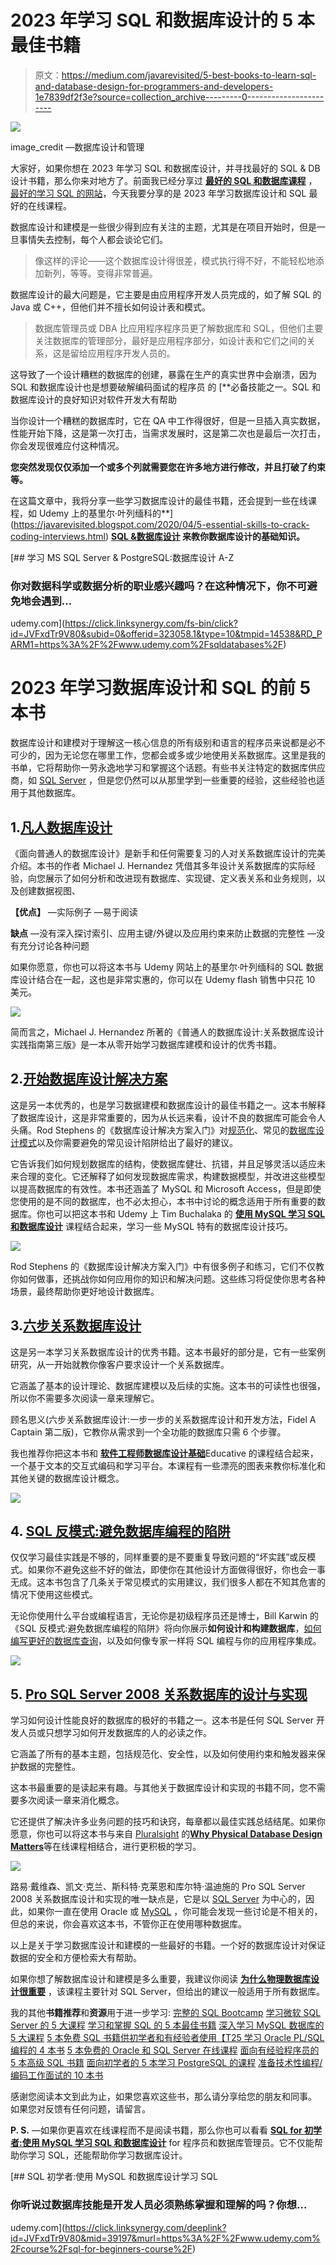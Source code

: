 # 2023 年学习 SQL 和数据库设计的 5 本最佳书籍

> 原文：<https://medium.com/javarevisited/5-best-books-to-learn-sql-and-database-design-for-programmers-and-developers-1e7839df2f3e?source=collection_archive---------0----------------------->

[![](img/f63a621d39ad627566c51a61e193abb2.png)](https://click.linksynergy.com/deeplink?id=JVFxdTr9V80&mid=39197&murl=https%3A%2F%2Fwww.udemy.com%2Fcourse%2Fdatabase-design-and-management%2F)

image_credit —数据库设计和管理

大家好，如果你想在 2023 年学习 SQL 和数据库设计，并寻找最好的 SQL & DB 设计书籍，那么你来对地方了。前面我已经分享过 [**最好的 SQL 和数据库课程**](/hackernoon/top-5-sql-and-database-courses-to-learn-online-48424533ac61) ，[最好的学习 SQL 的网站](/javarevisited/8-best-resources-to-learn-sql-online-for-free-b00506d88c91)，今天我要分享的是 2023 年学习数据库设计和 SQL 最好的在线课程。

数据库设计和建模是一些很少得到应有关注的主题，尤其是在项目开始时，但是一旦事情失去控制，每个人都会谈论它们。

> 像这样的评论——这个数据库设计得很差，模式执行得不好，不能轻松地添加新列，等等。变得非常普遍。

数据库设计的最大问题是，它主要是由应用程序开发人员完成的，如了解 SQL 的 Java 或 C++，但他们并不擅长如何设计表和模式。

> 数据库管理员或 DBA 比应用程序程序员更了解数据库和 SQL，但他们主要关注数据库的管理部分，最好是应用程序部分，如设计表和它们之间的关系，这是留给应用程序开发人员的。

这导致了一个设计糟糕的数据库的创建，暴露在生产的真实世界中会崩溃，因为 SQL 和数据库设计也是想要破解编码面试的程序员 的 [**必备技能之一。SQL 和数据库设计的良好知识对软件开发大有帮助

当你设计一个糟糕的数据库时，它在 QA 中工作得很好，但是一旦插入真实数据，性能开始下降，这是第一次打击，当需求发展时，这是第二次也是最后一次打击，你会发现很难应付这种情况。

**您突然发现仅仅添加一个或多个列就需要您在许多地方进行修改，并且打破了约束等。**

在这篇文章中，我将分享一些学习数据库设计的最佳书籍，还会提到一些在线课程，如 Udemy 上的基里尔·叶列缅科的**](https://javarevisited.blogspot.com/2020/04/5-essential-skills-to-crack-coding-interviews.html) **[**SQL &数据库设计**](https://click.linksynergy.com/fs-bin/click?id=JVFxdTr9V80&subid=0&offerid=323058.1&type=10&tmpid=14538&RD_PARM1=https%3A%2F%2Fwww.udemy.com%2Fsqldatabases%2F) 来教你数据库设计的基础知识。**

[](https://click.linksynergy.com/fs-bin/click?id=JVFxdTr9V80&subid=0&offerid=323058.1&type=10&tmpid=14538&RD_PARM1=https%3A%2F%2Fwww.udemy.com%2Fsqldatabases%2F) [## 学习 MS SQL Server & PostgreSQL:数据库设计 A-Z

### 你对数据科学或数据分析的职业感兴趣吗？在这种情况下，你不可避免地会遇到…

udemy.com](https://click.linksynergy.com/fs-bin/click?id=JVFxdTr9V80&subid=0&offerid=323058.1&type=10&tmpid=14538&RD_PARM1=https%3A%2F%2Fwww.udemy.com%2Fsqldatabases%2F) 

# 2023 年学习数据库设计和 SQL 的前 5 本书

数据库设计和建模对于理解这一核心信息的所有级别和语言的程序员来说都是必不可少的，因为无论您在哪里工作，您都会或多或少地使用关系数据库。这里是我的书单，它将帮助你一劳永逸地学习和掌握这个话题。有些书关注特定的数据库供应商，如 [SQL Server](/javarevisited/top-10-free-courses-to-learn-microsoft-sql-server-and-oracle-database-in-2020-6708afcf4ad7) ，但是您仍然可以从那里学到一些重要的经验，这些经验也适用于其他数据库。

## 1.[凡人数据库设计](https://www.amazon.com/Database-Design-Mere-Mortals-Hands/dp/0201752840?tag=javamysqlanta-20)

《面向普通人的数据库设计》是新手和任何需要复习的人对关系数据库设计的完美介绍。本书的作者 Michael J. Hernandez 凭借其多年设计关系数据库的实际经验，向您展示了如何分析和改进现有数据库、实现键、定义表关系和业务规则，以及创建数据视图、

**【优点】**
—实际例子
—易于阅读

**缺点**
—没有深入探讨索引、应用主键/外键以及应用约束来防止数据的完整性
—没有充分讨论各种问题

如果你愿意，你也可以将这本书与 Udemy 网站上的基里尔·叶列缅科的 SQL 数据库设计结合在一起，这也是非常实惠的，你可以在 Udemy flash 销售中只花 10 美元。

[![](img/a918a4a1c8a4f31edb9479b0e59f4414.png)](https://www.amazon.com/Database-Design-Mere-Mortals-Hands/dp/0201752840?tag=javamysqlanta-20)

简而言之，Michael J. Hernandez 所著的《普通人的数据库设计:关系数据库设计实践指南第三版》是一本从零开始学习数据库建模和设计的优秀书籍。

## 2.[开始数据库设计解决方案](https://www.amazon.com/Beginning-Database-Design-Solutions-Stephens/dp/0470385499?tag=javamysqlanta-20)

这是另一本优秀的，也是学习数据建模和数据库设计的最佳书籍之一。这本书解释了数据库设计，这是非常重要的，因为从长远来看，设计不良的数据库可能会令人头痛。Rod Stephens 的《数据库设计解决方案入门》对[规范化](http://www.java67.com/2018/02/5-free-database-and-sql-query-courses-programmers.html)、常见的[数据库设计模式](http://www.java67.com/2016/09/sql-5-best-books-to-learn-and-master.html)以及你需要避免的常见设计陷阱给出了最好的建议。

它告诉我们如何规划数据库的结构，使数据库健壮、抗错，并且足够灵活以适应未来合理的变化。它还解释了如何发现数据库需求，构建数据模型，并改进这些模型以提高数据库的有效性。本书还涵盖了 MySQL 和 Microsoft Access，但是即使您使用的是不同的数据库，也不必太担心，本书中讨论的概念适用于所有重要的数据库。你也可以把这本书和 Udemy 上 Tim Buchalaka 的 [**使用 MySQL 学习 SQL 和数据库设计**](https://click.linksynergy.com/deeplink?id=JVFxdTr9V80&mid=39197&murl=https%3A%2F%2Fwww.udemy.com%2Fcourse%2Fsql-for-beginners-course%2F) 课程结合起来，学习一些 MySQL 特有的数据库设计技巧。

[![](img/f6a9103ad6a43573abbda20bda96355f.png)](https://www.amazon.com/Beginning-Database-Design-Solutions-Stephens/dp/0470385499?tag=javamysqlanta-20)

Rod Stephens 的《数据库设计解决方案入门》中有很多例子和练习，它们不仅教你如何做事，还挑战你如何应用你的知识和解决问题。这些练习将促使你思考各种场景，最终帮助你更好地设计数据库。

## 3.[六步关系数据库设计](https://www.amazon.com/Six-Step-Relational-Database-DesignTM-development/dp/1481942727?tag=javamysqlanta-20)

这是另一本学习关系数据库设计的优秀书籍。这本书最好的部分是，它有一些案例研究，从一开始就教你像客户要求设计一个关系数据库。

它涵盖了基本的设计理论、数据库建模以及后续的实施。这本书的可读性也很强，所以你不需要多次阅读一章来理解它。

顾名思义(六步关系数据库设计:一步一步的关系数据库设计和开发方法，Fidel A Captain 第二版)，它教你从需求到一个全功能的数据库只需 6 个步骤。

我也推荐你把这本书和 [**软件工程师数据库设计基础**](https://www.educative.io/courses/database-design-fundamentals?affiliate_id=5073518643380224)Educative 的课程结合起来，一个基于文本的交互式编码和学习平台。本课程有一些漂亮的图表来教你标准化和其他关键的数据库设计概念。

[![](img/32a4cd5c84ffde484e0bf68858bf9524.png)](https://www.amazon.com/Six-Step-Relational-Database-DesignTM-development/dp/1481942727?tag=javamysqlanta-20)

## 4. [SQL 反模式:避免数据库编程的陷阱](http://www.amazon.com/dp/1934356557/?tag=javamysqlanta-20)

仅仅学习最佳实践是不够的，同样重要的是不要重复导致问题的“坏实践”或反模式。如果你不避免这些不好的做法，即使你在其他设计方面做得很好，你也会一事无成。这本书包含了几条关于常见模式的实用建议，我们很多人都在不知其危害的情况下使用这些模式。

无论你使用什么平台或编程语言，无论你是初级程序员还是博士，Bill Karwin 的《SQL 反模式:避免数据库编程的陷阱》将向你展示**如何设计和构建数据库**，[如何编写更好的数据库查询](https://javarevisited.blogspot.com/2017/01/a-better-way-to-write-sql-queries.html)，以及如何像专家一样将 SQL 编程与你的应用程序集成。

[![](img/32185d0c2a110ca44d67277083f2ffdc.png)](http://www.amazon.com/dp/1934356557/?tag=javamysqlanta-20)

## 5. [Pro SQL Server 2008 关系数据库的设计与实现](https://www.amazon.com/Server-Relational-Database-Implementation-Experts/dp/143020866X?tag=javamysqlanta-20)

学习如何设计性能良好的数据库的极好的书籍之一。这本书是任何 SQL Server 开发人员或只想学习如何开发数据库的人的必读之作。

它涵盖了所有的基本主题，包括规范化、安全性，以及如何使用约束和触发器来保护数据的完整性。

这本书最重要的是读起来有趣。与其他关于数据库设计和实现的书籍不同，您不需要多次阅读一章来消化概念。

它还提供了解决许多业务问题的技巧和诀窍，每章都以最佳实践总结结尾。如果你愿意，你也可以将这本书与来自 [Pluralsight](https://javarevisited.blogspot.sg/2017/12/top-10-pluralsight-courses-java-and-web-developers.html) 的[**Why Physical Database Design Matters**](https://pluralsight.pxf.io/c/1193463/424552/7490?u=https%3A%2F%2Fwww.pluralsight.com%2Fcourses%2Fsqlserver-why-physical-db-design-matters)等在线课程相结合，进行更积极的学习。

[![](img/99d87789107cd58ecf4024d7ec67e502.png)](https://www.amazon.com/Server-Relational-Database-Implementation-Experts/dp/143020866X?tag=javamysqlanta-20)

路易·戴维森、凯文·克兰、斯科特·克莱恩和库尔特·温迪施的 Pro SQL Server 2008 关系数据库设计和实现的唯一缺点是，它是以 [SQL Server](/javarevisited/7-free-courses-to-learn-database-and-sql-for-programmers-and-data-scientist-e7ae19514ed2) 为中心的，因此，如果你一直在使用 Oracle 或 [MySQL](/@javinpaul/top-5-courses-to-learn-mysql-in-2020-4ffada70656f) ，你可能会发现一些讨论是不相关的，但总的来说，你会喜欢这本书，不管你正在使用哪种数据库。

以上是关于学习数据库设计和建模的一些最好的书籍。一个好的数据库设计对保证数据的安全和方便检索大有帮助。

如果你想了解数据库设计和建模是多么重要，我建议你阅读 [**为什么物理数据库设计很重要**](https://pluralsight.pxf.io/c/1193463/424552/7490?u=https%3A%2F%2Fwww.pluralsight.com%2Fcourses%2Fsqlserver-why-physical-db-design-matters) ，该课程主要针对 SQL Server，但给出的建议一般适用于所有数据库。

我的其他**书籍推荐**和**资源**用于进一步学习:
[完整的 SQL Bootcamp](https://click.linksynergy.com/fs-bin/click?id=JVFxdTr9V80&subid=0&offerid=323058.1&type=10&tmpid=14538&RD_PARM1=https%3A%2F%2Fwww.udemy.com%2Fthe-complete-sql-bootcamp%2F)
[学习微软 SQL Server 的 5 大课程](https://javarevisited.blogspot.com/2020/02/top-5-courses-to-learn-microsoft-sql-server-mssql.html)
[学习和掌握 SQL 的 5 本最佳书籍](http://www.java67.com/2016/09/sql-5-best-books-to-learn-and-master.html)
[深入学习 MySQL 数据库的 5 大课程](/@javinpaul/top-5-courses-to-learn-mysql-in-2020-4ffada70656f)
[5 本免费 SQL 书籍供初学者和有经验者使用【T25 学习 Oracle PL/SQL 编程的 4 本书](http://www.java67.com/2017/08/5-free-sql-books-for-beginners-and-experienced-pdf-download.html)
[5 本免费的 Oracle 和 SQL Server 在线课程](http://www.java67.com/2018/02/5-free-oracle-and-microsoft-sql-server-online-courses.html)
[面向有经验程序员的 5 本高级 SQL 书籍](http://javarevisited.blogspot.sg/2017/03/top-5-advanced-sql-books-for-programmers.html)
[面向初学者的 5 本学习 PostgreSQL 的课程](https://javarevisited.blogspot.com/2020/02/top-5-courses-to-learn-postgresql-in.html)
[准备技术性编程/编码工作面试的 10 本书](http://www.java67.com/2017/06/10-books-to-prepare-technical-coding-job-interviews.html)

感谢您阅读本文到此为止，如果您喜欢这些书，那么请分享给您的朋友和同事。 如果您对反馈有任何问题，请留言。

**P. S.** —如果你更喜欢在线课程而不是阅读书籍，那么你也可以看看 [**SQL for 初学者:使用 MySQL 学习 SQL 和数据库设计**](https://click.linksynergy.com/deeplink?id=JVFxdTr9V80&mid=39197&murl=https%3A%2F%2Fwww.udemy.com%2Fcourse%2Fsql-for-beginners-course%2F) for 程序员和数据库管理员。它不仅能帮助你学习 SQL，还能帮助你学习数据库设计。

[](https://click.linksynergy.com/deeplink?id=JVFxdTr9V80&mid=39197&murl=https%3A%2F%2Fwww.udemy.com%2Fcourse%2Fsql-for-beginners-course%2F) [## SQL 初学者:使用 MySQL 和数据库设计学习 SQL

### 你听说过数据库技能是开发人员必须熟练掌握和理解的吗？你想…

udemy.com](https://click.linksynergy.com/deeplink?id=JVFxdTr9V80&mid=39197&murl=https%3A%2F%2Fwww.udemy.com%2Fcourse%2Fsql-for-beginners-course%2F)